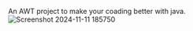 An AWT project to make your coading better with java.
![Screenshot 2024-11-11 185750](https://github.com/user-attachments/assets/898e3038-18ec-497a-b7a7-5ce96e8f9604)

